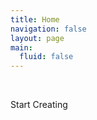 ```yaml
---
title: Home
navigation: false
layout: page
main:
  fluid: false
---
```

<br>
<link rel="stylesheet" href="/css/editor.css">
<p><a class="blockB" id="start">Start Creating</a></p>
<ul id="systemSelect" style="display:none;">
    <h1>Select System</h1>
    <ul id="radioContainer"></ul>
    <a class="blockB" id="systemSelected" style="float:right;margin:20px;">Next ></a>
</ul>
<ul id="select2" style="display:none;">
    <ul>
        <label class="textBox">Game Rom:
            <input type="file" id="gameRom">
        </label>
        <br>
        <label class="container" id="sgol">Start Game On Page Load
            <input type="checkbox" id="startOnLoad">
            <span class="checkmark2"></span>
        </label>
        <label class="container" style="display:none;" id="sm">SNES Mouse
            <input type="checkbox" id="snesMouse">
            <span class="checkmark2"></span>
        </label>
        <label class="container" style="display:none;" id="smt">SNES Multitap
            <input type="checkbox" id="snesMultiTap">
            <span class="checkmark2"></span>
        </label>
        <label class="container" style="display:none;" id="lg">Lightgun
            <input type="checkbox" id="lightgun">
            <span class="checkmark2"></span>
        </label>
        <label class="container">Make it work without web server (not recommended)
            <input type="checkbox" id="offline">
            <span class="checkmark2"></span>
        </label>
        <ul>
            <label class="container" id="singleFile" style="display:none;">Pack into single file
                <input type="checkbox" id="offlinePack">
                <span class="checkmark2"></span>
            </label>
        </ul>
        <div id="pathToData">
            <label class="container">Use Local path to Data
                <input type="checkbox" id="p2d">
                <span class="checkmark2"></span>
            </label>
            <ul>
                <label class="textBox" style="display:none;" id="ptwod">Path To Data Folder (on your server)
                    <input type="text" id="path2Data">
                </label>
            </ul>
        </div>
        <br>
        <label class="textBox">Name Of Game (for save files)
            <input type="text" id="nameOfGame">
        </label>
        <label class="textBox">Ad Url
            <input type="text" id="adUrl">
        </label>
        <br>
        <label class="textBox">Hex Color theme
            <input type="color" id="ejsColor" value="#0064ff">
        </label>
        <br>
        <label class="textBox" style="display:none;" id="bf">Bios File:
            <input type="file" id="biosFile">
        </label>
        <br>
        <label class="textBox" id="ss">Save state (to be loaded on start)
            <input type="file" id="stateOnLoad">
        </label>
        <div id="errors"></div>
    </ul>
    <a class="blockB" id="generateFile" style="float:right;margin:20px;">Generate Out File</a>
</ul>
<ul id="zipStatus" style="display:none;">
    <label for="zs1">Zipping</label>
    <progress id="zs1" value="0" max="100"> 0% </progress>
    <br>
    <p id="zs2"></p>
</ul>
<ul id="downloadScreen" style="display:none;">
    <p>FINISHED: <a id="outLink">Click to download.</a></p>
</ul>

<AddScript script-url="/js/systems.js"></AddScript>
<AddScript script-url="/js/jszip.js" script-id="systemJS"></AddScript>
<AddScript script-url="/js/editor.js"></AddScript>
